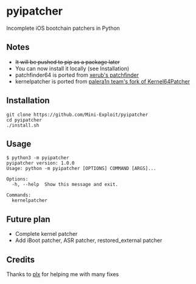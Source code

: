 # pyipatcher
Incomplete iOS bootchain patchers in Python
## Notes
* ~~It will be pushed to pip as a package later~~
* You can now install it locally (see Installation)
* patchfinder64 is ported from [xerub's patchfinder](https://github.com/xerub/patchfinder64)
* kernelpatcher is ported from [palera1n team's fork of Kernel64Patcher](https://github.com/palera1n/Kernel64Patcher)
## Installation
```
git clone https://github.com/Mini-Exploit/pyipatcher
cd pyipatcher
./install.sh
```
## Usage
```
$ python3 -m pyipatcher
pyipatcher version: 1.0.0
Usage: python -m pyipatcher [OPTIONS] COMMAND [ARGS]...

Options:
  -h, --help  Show this message and exit.

Commands:
  kernelpatcher
```
## Future plan
* Complete kernel patcher
* Add iBoot patcher, ASR patcher, restored_external patcher
## Credits
Thanks to [plx](https://github.com/justtryingthingsout) for helping me with many fixes
